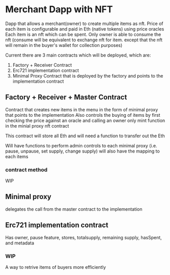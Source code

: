 # Merchant Dapp with NFT
Dapp that allows a merchant(owner) to create multiple items as nft.
Price of each item is configurable and paid in Eth (native tokens) using price oracles
Each item is an nft which can be spent. Only owner is able to consume the nft (consume will be equivalent to exchange nft for item. except that the nft will remain in the buyer's wallet for collection purposes)

Current there are 3 main contracts which will be deployed, which are:
1. Factory + Receiver Contract
2. Erc721 implementation contract
3. Minimal Proxy Contract that is deployed by the factory and points to the implementation contract

## Factory + Receiver + Master Contract
Contract that creates new items in the menu in the form of minimal proxy that points to the implementation
Also controls the buying of items by first checking the price against an oracle and calling an owner only mint function in the minial proxy nft contract

This contract will store all Eth and will need a function to transfer out the Eth

Will have functions to perform admin controls to each minimal proxy (i.e. pause, unpause, set supply, change supply)
will also have the mapping to each items

### contract method
WIP

## Minimal proxy
delegates the call from the master contract to the implementation

## Erc721 implementation contract
Has owner, pause feature, stores, totalsupply, remaining supply, hasSpent, and metadata

### WIP
A way to retrive items of buyers more efficiently